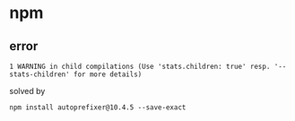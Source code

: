# npm

## error

```
1 WARNING in child compilations (Use 'stats.children: true' resp. '--stats-children' for more details)
```

solved by

```
npm install autoprefixer@10.4.5 --save-exact
```
